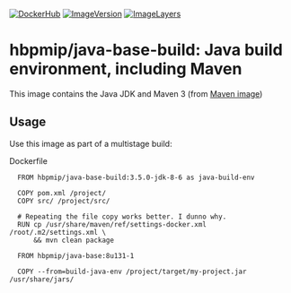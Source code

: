 [![DockerHub](https://img.shields.io/badge/docker-hbpmip%2Fjava--base--build-008bb8.svg)](https://hub.docker.com/r/hbpmip/java-base-build/) [![ImageVersion](https://images.microbadger.com/badges/version/hbpmip/java-base-build.svg)](https://hub.docker.com/r/hbpmip/java-base-build/tags "hbpmip/java-base-build image tags") [![ImageLayers](https://images.microbadger.com/badges/image/hbpmip/java-base-build.svg)](https://microbadger.com/#/images/hbpmip/java-base-build "hbpmip/java-base-build on microbadger")

# hbpmip/java-base-build: Java build environment, including Maven

This image contains the Java JDK and Maven 3 (from [Maven image](https://hub.docker.com/r/_/maven/))

## Usage

Use this image as part of a multistage build:

Dockerfile
```
  FROM hbpmip/java-base-build:3.5.0-jdk-8-6 as java-build-env

  COPY pom.xml /project/
  COPY src/ /project/src/

  # Repeating the file copy works better. I dunno why.
  RUN cp /usr/share/maven/ref/settings-docker.xml /root/.m2/settings.xml \
      && mvn clean package

  FROM hbpmip/java-base:8u131-1

  COPY --from=build-java-env /project/target/my-project.jar /usr/share/jars/

```
